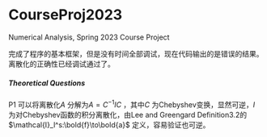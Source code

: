 # CourseProj2023
 Numerical Analysis, Spring 2023 Course Project



完成了程序的基本框架，但是没有时间全部调试，现在代码输出的是错误的结果。离散化的正确性已经调试通过了。



##### Theoretical Questions

P1 可以将离散化$A$ 分解为$A=C^{-1}IC$ ，其中$C$ 为Chebyshev变换，显然可逆，$I$ 为对Chebyshev函数的积分离散化，由Lee and Greengard Definition3.2的$\mathcal{I}_l^s:\bold{f}\to\bold{a}$ 定义，容易验证也可逆。

